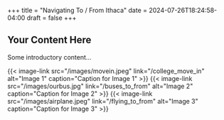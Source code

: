 +++
title = "Navigating To / From Ithaca"
date = 2024-07-26T18:24:58-04:00
draft = false
+++

## Your Content Here

Some introductory content...

<!-- Images Section -->
  {{< image-link src="/images/movein.jpeg" link="/college_move_in" alt="Image 1" caption="Caption for Image 1" >}}
  {{< image-link src="/images/ourbus.jpg" link="/buses_to_from" alt="Image 2" caption="Caption for Image 2" >}}
  {{< image-link src="/images/airplane.jpeg" link="/flying_to_from" alt="Image 3" caption="Caption for Image 3" >}}
